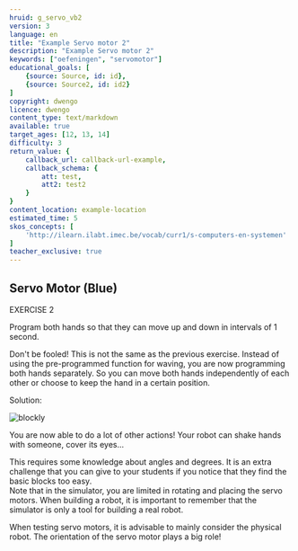 ```yaml
---
hruid: g_servo_vb2
version: 3
language: en
title: "Example Servo motor 2"
description: "Example Servo motor 2"
keywords: ["oefeningen", "servomotor"]
educational_goals: [
    {source: Source, id: id}, 
    {source: Source2, id: id2}
]
copyright: dwengo
licence: dwengo
content_type: text/markdown
available: true
target_ages: [12, 13, 14]
difficulty: 3
return_value: {
    callback_url: callback-url-example,
    callback_schema: {
        att: test,
        att2: test2
    }
}
content_location: example-location
estimated_time: 5
skos_concepts: [
    'http://ilearn.ilabt.imec.be/vocab/curr1/s-computers-en-systemen'
]
teacher_exclusive: true
---
```

## Servo Motor (Blue)

EXERCISE 2

Program both hands so that they can move up and down in intervals of 1 second.

Don't be fooled! This is not the same as the previous exercise. Instead of using the pre-programmed function for waving, you are now programming both hands separately. So you can move both hands independently of each other or choose to keep the hand in a certain position.

Solution:

![blockly](@learning-object/servo_m2/en/3)

You are now able to do a lot of other actions! Your robot can shake hands with someone, cover its eyes...

<div class="alert alert-box alert-success">
This requires some knowledge about angles and degrees. It is an extra challenge that you can give to your students if you notice that they find the basic blocks too easy.
</div>

<div class="alert alert-box alert-danger">
Note that in the simulator, you are limited in rotating and placing the servo motors. When building a robot, it is important to remember that the simulator is only a tool for building a real robot.

When testing servo motors, it is advisable to mainly consider the physical robot. The orientation of the servo motor plays a big role!
</div>